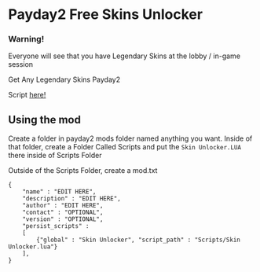 # Payday2 Free Skins Unlocker

### Warning!
Everyone will see that you have Legendary Skins at the lobby / in-game session

Get Any Legendary Skins Payday2

Script [here!](https://raw.githubusercontent.com/8fn/DLC-Unlocker-PD2/legendary-skins/Scripts/Skin%20Unlocker.LUA)

## Using the mod

Create a folder in payday2 mods folder named anything you want. Inside of that folder, create a Folder Called Scripts and put the `Skin Unlocker.LUA` there inside of Scripts Folder

Outside of the Scripts Folder, create a mod.txt

```
{		
    "name" : "EDIT HERE",
    "description" : "EDIT HERE",
    "author" : "EDIT HERE",
    "contact" : "OPTIONAL",
    "version" : "OPTIONAL",
    "persist_scripts" :
    [
        {"global" : "Skin Unlocker", "script_path" : "Scripts/Skin Unlocker.lua"}
    ],
}
```
